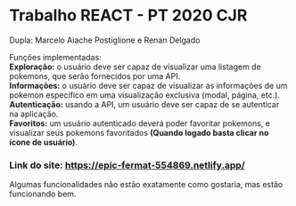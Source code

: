 # Trabalho REACT - PT 2020 CJR

 Dupla: Marcelo Aiache Postiglione e Renan Delgado
  
 Funções implementadas:  
**Exploração:** o usuário deve ser capaz de visualizar uma listagem de pokemons, que serão fornecidos por uma API.  
**Informações:** o usuário deve ser capaz de visualizar as informações de um pokemon específico em uma visualização exclusiva (modal, página, etc.).  
**Autenticação:** usando a API, um usuário deve ser capaz de se autenticar na aplicação.  
**Favoritos:** um usuário autenticado deverá poder favoritar pokemons, e visualizar seus pokemons favoritados **(Quando logado basta clicar no ícone de usuário)**.  
    
   
### Link do site: https://epic-fermat-554869.netlify.app/


Algumas funcionalidades não estão exatamente como gostaria, mas estão funcionando bem.
